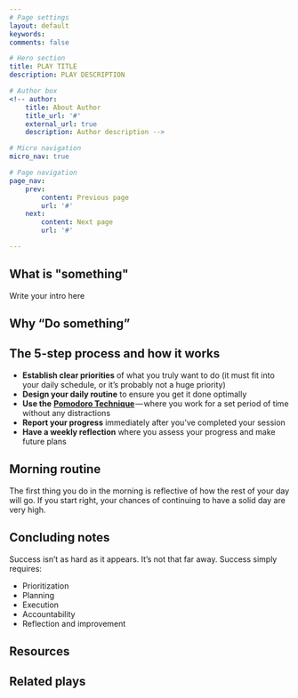 ```yaml
---
# Page settings
layout: default
keywords:
comments: false

# Hero section
title: PLAY TITLE
description: PLAY DESCRIPTION

# Author box
<!-- author:
    title: About Author
    title_url: '#'
    external_url: true
    description: Author description -->

# Micro navigation
micro_nav: true

# Page navigation
page_nav:
    prev:
        content: Previous page
        url: '#'
    next:
        content: Next page
        url: '#'

---
```


## What is "something"
Write your intro here

## Why “Do something”



## The 5-step process and how it works

- **Establish clear priorities** of what you truly want to do (it must fit into your daily schedule, or it’s probably not a huge priority)
- **Design your daily routine** to ensure you get it done optimally
- **Use the** [**Pomodoro Technique**](https://en.wikipedia.org/wiki/Pomodoro_Technique) — where you work for a set period of time without any distractions
- **Report your progress** immediately after you’ve completed your session
- **Have a weekly reflection** where you assess your progress and make future plans



## Morning routine
The first thing you do in the morning is reflective of how the rest of your day will go. If you start right, your chances of continuing to have a solid day are very high. 



## Concluding notes

Success isn’t as hard as it appears. It’s not that far away. Success simply requires:

- Prioritization
- Planning
- Execution
- Accountability
- Reflection and improvement

## Resources

## Related plays
